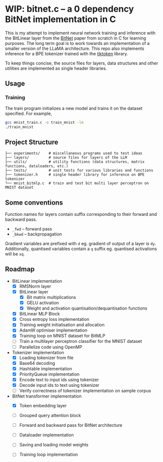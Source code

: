 # WIP: bitnet.c – a 0 dependency BitNet implementation in C

This is my attempt to implement neural network training and inference with the BitLinear layer from the [BitNet](https://arxiv.org/abs/2310.11453) paper from scratch in C for learning purposes. The long term goal is to work towards an implementation of a smaller version of the LLaMA architecture. This repo also implements inference for a BPE tokenizer trained with the [tiktoken](https://github.com/openai/tiktoken) library.

To keep things concise, the source files for layers, data structures and other utilities are implemented as single header libraries.

## Usage

### Training

The train program initializes a new model and trains it on the dataset specified. For example,

```sh
gcc mnist_train.c -o train_mnist -lm
./train_mnist
```

## Project Structure

```plaintext
├── experiments/    # miscellaneous programs used to test ideas
├── layers/         # source files for layers of the LLM
├── utils/          # utility functions (data structures, matrix functions, dataloaders, etc.)
├── tests/          # unit tests for various libraries and functions
├── tokenizer.h     # single header library for inference on BPE tokenizer
└── mnist_bitmlp.c  # train and test bit multi layer perceptron on MNIST dataset
```

## Some conventions

Function names for layers contain suffix corresponding to their forward and backward pass.

- `_fwd` – forward pass
- `_bkwd` – backpropagation

Gradient variables are prefixed with `d` eg. gradient of output of a layer is `dy`. Additionally, quantised variables contain a `q` suffix eg. quantised activations will be `xq`.

## Roadmap

- BitLinear implementation
    - [x] RMSNorm layer
    - [x] BitLinear layer
        - [x] Bit matrix multiplications
        - [x] GELU activation
        - [x] Weight and activation quantisation/dequantisation functions
    - [x] BitLinear MLP Block
    - [x] Cross entropy loss implementation
    - [x] Training weight initialisation and allocation
    - [x] AdamW optimiser implementation
    - [x] Training loop on MNIST dataset for BitMLP
    - [ ] Train a multilayer perceptron classifier for the MNIST dataset
    - [ ] Parallelize code using OpenMP
- Tokenizer implementation
    - [x] Loading tokenizer from file
    - [x] Base64 decoding
    - [x] Hashtable implementation
    - [x] PriorityQueue implementation
    - [x] Encode text to input ids using tokenizer
    - [x] Decode input ids to text using tokenizer
    - [ ] Verify correctness of tokenizer implementation on sample corpus
- BitNet transformer implementation
    - [x] Token embedding layer
    - [ ] Grouped query attention block
    - [ ] Forward and backward pass for BitNet architecture
    - [ ] Dataloader implementation
    - [ ] Saving and loading model weights
    - [ ] Training loop implementation

